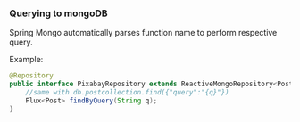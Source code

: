 ### Querying to mongoDB

Spring Mongo automatically parses function name to perform respective query. 

Example:
```java
@Repository
public interface PixabayRepository extends ReactiveMongoRepository<Post, String> {
    //same with db.postcollection.find({"query":"{q}"})
    Flux<Post> findByQuery(String q);
}
```